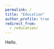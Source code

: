 ```yaml
---
permalink: /
title: "Education"
author_profile: true
redirect_from: 
  - /education/
---
```


Hello.